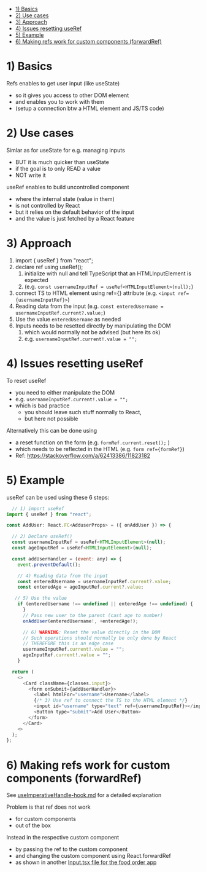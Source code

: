 - [1) Basics](#1-basics)
- [2) Use cases](#2-use-cases)
- [3) Approach](#3-approach)
- [4) Issues resetting useRef](#4-issues-resetting-useref)
- [5) Example](#5-example)
- [6) Making refs work for custom components (forwardRef)](#6-making-refs-work-for-custom-components-forwardref)

# 1) Basics

Refs enables to get user input (like useState)

- so it gives you access to other DOM element
- and enables you to work with them
- (setup a connection btw a HTML element and JS/TS code)

# 2) Use cases

Simlar as for useState for e.g. managing inputs

- BUT it is much quicker than useState
- if the goal is to only READ a value
- NOT write it

useRef enables to build uncontrolled component

- where the internal state (value in them)
- is not controlled by React
- but it relies on the default behavior of the input
- and the value is just fetched by a React feature

# 3) Approach

1. import { useRef } from "react";
2. declare ref using useRef();
   1. initialize with null and tell TypeScript that an HTMLInputElement is expected
   2. (e.g. `const usernameInputRef = useRef<HTMLInputElement>(null);`)
3. connect TS to HTML element using ref={} attribute (e.g. `<input ref={usernameInputRef}>`)
4. Reading data from the input (e.g. `const enteredUsername = usernameInputRef.current?.value;`)
5. Use the value `enteredUsername` as needed
6. Inputs needs to be resetted directly by manipulating the DOM
   1. which would normally not be advised (but here its ok)
   2. e.g. `usernameInputRef.current!.value = "";`

# 4) Issues resetting useRef

To reset useRef

- you need to either manipulate the DOM
- e.g. `usernameInputRef.current!.value = "";`
- which is bad practice
  - you should leave such stuff normally to React,
  - but here not possible

Alternatively this can be done using

- a reset function on the form (e.g. `formRef.current.reset();` )
- which needs to be reflected in the HTML (e.g. `form ref={formRef}`)
- Ref: https://stackoverflow.com/a/62413386/11823182

# 5) Example

useRef can be used using these 6 steps:

```javascript
  // 1) import useRef
import { useRef } from "react";

const AddUser: React.FC<AdduserProps> = ({ onAddUser }) => {

  // 2) Declare useRef()
  const usernameInputRef = useRef<HTMLInputElement>(null);
  const ageInputRef = useRef<HTMLInputElement>(null);

  const addUserHandler = (event: any) => {
    event.preventDefault();

    // 4) Reading data from the input
    const enteredUsername = usernameInputRef.current?.value;
    const enteredAge = ageInputRef.current?.value;

   // 5) Use the value
    if (enteredUsername !== undefined || enteredAge !== undefined) {
      }
      // Pass new user to the parent (cast age to number)
      onAddUser(enteredUsername!, +enteredAge!);

      // 6) WARNING: Reset the value directly in the DOM
      // Such operations should normally be only done by React
      // THEREFORE this is an edge case
      usernameInputRef.current!.value = "";
      ageInputRef.current!.value = "";
    }

  return (
    <>
      <Card className={classes.input}>
        <form onSubmit={addUserHandler}>
          <label htmlFor="username">Username</label>
          {/* 3) Use ref to connect the TS to the HTML element */}
          <input id="username" type="text" ref={usernameInputRef}></input>
          <Button type="submit">Add User</Button>
        </form>
      </Card>
    <>
  );
};
```

# 6) Making refs work for custom components (forwardRef)

See [useImperativeHandle-hook.md](../../4_useEffect-useEffect-useReducer-useRef-contextApi/hooks/useImperativeHandle-hook.md) for a detailed explanation

Problem is that ref does not work

- for custom components
- out of the box

Instead in the respective custom component

- by passing the ref to the custom component
- and changing the custom component using React.forwardRef
- as shown in another [Input.tsx file for the food order app](../../4_useEffect-useEffect-useReducer-useRef-contextApi/app_food-order-system/src/components/UI/Input/Input.tsx)
